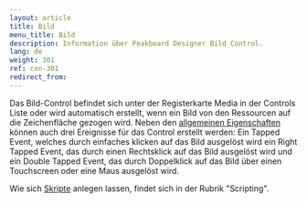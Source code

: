 ```yaml
---
layout: article
title: Bild
menu_title: Bild
description: Information über Peakboard Designer Bild Control.
lang: de
weight: 301
ref: con-301
redirect_from:
---
```


Das Bild-Control befindet sich unter der Registerkarte Media in der Controls Liste oder wird automatisch erstellt, wenn ein Bild von den Ressourcen auf die Zeichenfläche gezogen wird. 
Neben den [allgemeinen Eigenschaften](/controls/de-allgemeine-eigenschaften.html) können auch drei Ereignisse für das Control erstellt werden: 
Ein Tapped Event, welches durch einfaches klicken auf das Bild ausgelöst wird 
ein Right Tapped Event, das durch einen Rechtsklick auf das Bild ausgelöst wird und 
ein Double Tapped Event, das durch Doppelklick auf das Bild über einen Touchscreen oder eine Maus ausgelöst wird.

Wie sich [Skripte](/scripting/de-script-engine.html) anlegen lassen, findet sich in der Rubrik "Scripting".